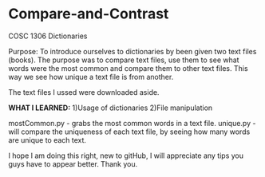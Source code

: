 # Compare-and-Contrast

COSC 1306 Dictionaries

Purpose: To introduce ourselves to dictionaries by been given two text files (books). 
The purpose was to compare text files, use them to see what words were the most common and compare them to other text files.
This way we see how unique a text file is from another.

The text files I ussed were downloaded aside.

**WHAT I LEARNED:**
1)Usage of dictionaries 
2)File manipulation
     
mostCommon.py - grabs the most common words in a text file.
unique.py     - will compare the uniqueness of each text file, by seeing how many words are unique to each text.

I hope I am doing this right, new to gitHub, I will appreciate any tips you guys have to appear better. Thank you.
